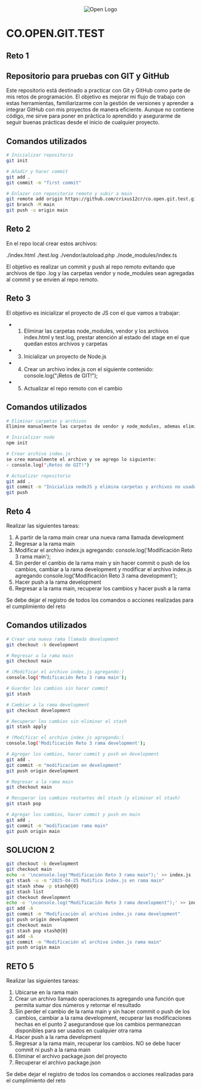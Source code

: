 <p align="center">
  <img src="https://openits.co/wp-content/uploads/2020/07/log-peque.png" alt="Open Logo">
</p>

# CO.OPEN.GIT.TEST

## Reto 1
## Repositorio para pruebas con GIT y GitHub 

Este repositorio está destinado a practicar con Git y GitHub como parte de mis retos de programación. El objetivo es mejorar mi flujo de trabajo con estas herramientas, familiarizarme con la gestión de versiones y aprender a integrar GitHub con mis proyectos de manera eficiente. Aunque no contiene código, me sirve para poner en práctica lo aprendido y asegurarme de seguir buenas prácticas desde el inicio de cualquier proyecto.

## Comandos utilizados
```bash
# Inicializar repositorio
git init

# Añadir y hacer commit
git add .
git commit -m "first commit"

# Enlazar con repositorio remoto y subir a main
git remote add origin https://github.com/crixus12cr/co.open.git.test.git
git branch -M main
git push -u origin main
```

## Reto 2

En el repo local crear estos archivos:

./index.html
./test.log
./vendor/autoload.php
./node_modules/index.ts

El objetivo es realizar un commit y push al repo remoto evitando que archivos de tipo .log y las carpetas vendor y node_modules sean agregadas al commit y se envíen al repo remoto.

## Reto 3

El objetivo es inicializar el proyecto de JS con el que vamos a trabajar:

- 1. Eliminar las carpetas node_modules, vendor y los archivos index.html y test.log, prestar atención al estado del stage en el que quedan estos archivos y carpetas
- 3. Inicializar un proyecto de Node.js
- 4. Crear un archivo index.js con el siguiente contenido:
    console.log("¡Retos de GIT!");
- 5. Actualizar el repo remoto con el cambio

## Comandos utilizados
```bash
# Eliminar carpetas y archivos
Elimine manualmente las carpetas de vendor y node_modules, ademas elimine el index.html el cual al eliminar se veia en su cambio con un D en el local y el test.log no cambio.

# Inicializar node
npm init

# Crear archivo index.js
se creo manualmente el archivo y se agrego lo siguiente:
- console.log("¡Retos de GIT!")

# Actualizar repositorio
git add .
git commit -m "Inicializa nodeJS y elimina carpetas y archivos no usados"
git push
```
## Reto 4

Realizar las siguientes tareas:

1. A partir de la rama main crear una nueva rama llamada development
2. Regresar a la rama main
3. Modificar el archivo index.js agregando:
console.log('Modificación Reto 3 rama main');
4. Sin perder el cambio de la rama main y sin hacer commit o push de los cambios, cambiar a la rama development y modificar el archivo index.js agregando
console.log('Modificación Reto 3 rama development');
5. Hacer push a la rama development
6. Regresar a la rama main, recuperar los cambios y hacer push a la rama

Se debe dejar el registro de todos los comandos o acciones realizadas para el cumplimiento del reto

## Comandos utilizados
```bash
# Crear una nueva rama llamada development
git checkout -b development

# Regresar a la rama main
git checkout main

# (Modificar el archivo index.js agregando:)
console.log('Modificación Reto 3 rama main');

# Guardar los cambios sin hacer commit
git stash

# Cambiar a la rama development
git checkout development

# Recuperar los cambios sin eliminar el stash
git stash apply

# (Modificar el archivo index.js agregando:)
console.log('Modificación Reto 3 rama development');

# Agregar los cambios, hacer commit y push en development
git add .
git commit -m "modificacion en development"
git push origin development

# Regresar a la rama main
git checkout main

# Recuperar los cambios restantes del stash (y eliminar el stash)
git stash pop

# Agregar los cambios, hacer commit y push en main
git add .
git commit -m "modificacion rama main"
git push origin main
```
## SOLUCION 2

```bash
git checkout -b development
git checkout main
echo -e '\nconsole.log("Modificación Reto 3 rama main");' >> index.js
git stash -u -m "2025-04-25 Modifica index.js en rama main"
git stash show -p stash@{0}
git stash list
git checkout development
echo -e '\nconsole.log("Modificación Reto 3 rama development");' >> index.js
git add -A
git commit -m "Modificación al archivo index.js rama development"
git push origin development
git checkout main
git stash pop stash@{0}
git add -A
git commit -m "Modificación al archivo index.js rama main"
git push origin main
```
## RETO 5

Realizar las siguientes tareas:

1. Ubicarse en la rama main
2. Crear un archivo llamado operaciones.ts agregando una función que permita sumar dos números y retornar el resultado
3. Sin perder el cambio de la rama main y sin hacer commit o push de los cambios, cambiar a la rama development, recuperar las modificaciones hechas en el punto 2 asegurandose que los cambios permanezcan disponibles para ser usados en cualquier otra rama
4. Hacer push a la rama development
5. Regresar a la rama main, recuperar los cambios. NO se debe hacer commit ni push a la rama main
6. Eliminar el archivo package.json del proyecto
7. Recuperar el archivo package.json

Se debe dejar el registro de todos los comandos o acciones realizadas para el cumplimiento del reto
